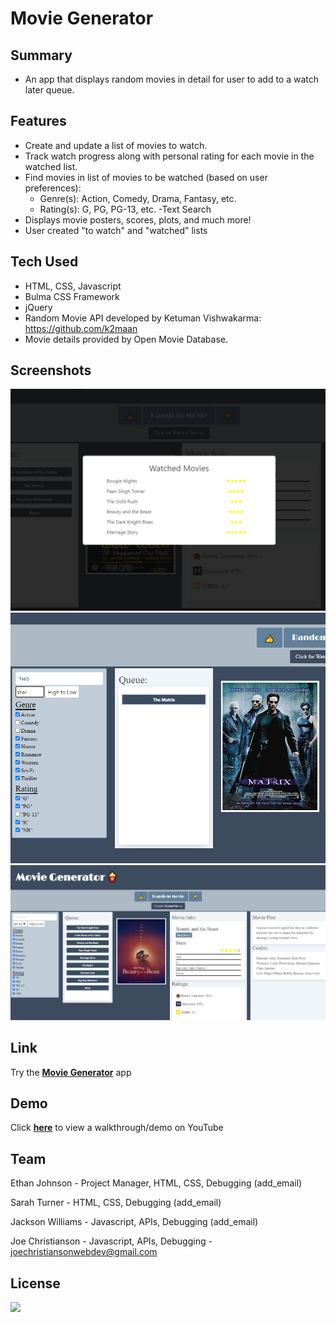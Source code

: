 # Movie Generator

## Summary

- An app that displays random movies in detail for user to add to a watch later queue.

## Features

- Create and update a list of movies to watch.
- Track watch progress along with personal rating for each movie in the watched list.
- Find movies in list of movies to be watched (based on user preferences):
  - Genre(s): Action, Comedy, Drama, Fantasy, etc.
  - Rating(s): G, PG, PG-13, etc.
  -Text Search
- Displays movie posters, scores, plots, and much more!
- User created "to watch" and "watched" lists 

## Tech Used
  - HTML, CSS, Javascript
  - Bulma CSS Framework
  - jQuery
  - Random Movie API developed by Ketuman Vishwakarma: https://github.com/k2maan
  - Movie details provided by Open Movie Database.

## Screenshots

![Main Screenshot](./assets/screenshots/screenshot.png "Main Screenshot")
![Search](./assets/screenshots/ss2.png "Search")
![Watched Movies Modal](./assets/screenshots/ss3.png "Watched Movies Modal")


## Link

Try the [**Movie Generator**](https://amplifyrebel.github.io/movie-generator/) app

## Demo

Click [**here**](https://youtu.be/__Xxidc2sFY) to view a walkthrough/demo on YouTube

## Team

Ethan Johnson - Project Manager, HTML, CSS, Debugging (add_email)

Sarah Turner - HTML, CSS, Debugging (add_email)

Jackson Williams - Javascript, APIs, Debugging (add_email)

Joe Christianson - Javascript, APIs, Debugging - joechristiansonwebdev@gmail.com

## License

![](https://img.shields.io/badge/License-MIT-yellowgreen)
